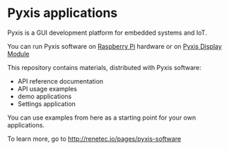 # Pyxis applications 

Pyxis is a GUI development platform for embedded systems and IoT.

You can run Pyxis software on [Raspberry Pi](https://www.raspberrypi.org/) hardware or 
on [Pyxis Display Module](https://www.renetec.io/pages/pyxis-rpi-display-module)

This repository contains materials, distributed with Pyxis software:
- API reference documentation
- API usage examples
- demo applications
- Settings application

You can use examples from here as a starting point for your own applications.

To learn more, go to http://renetec.io/pages/pyxis-software
